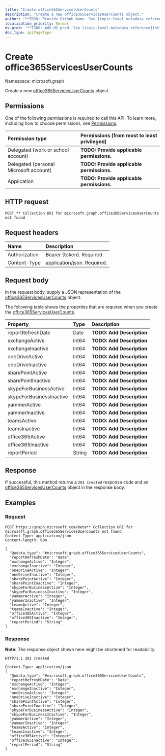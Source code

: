 ```yaml
---
title: "Create office365ServicesUserCounts"
description: "Create a new office365ServicesUserCounts object."
author: "**TODO: Provide Github Name. See [topic-level metadata reference](https://msgo.azurewebsites.net/add/document/guidelines/metadata.html#topic-level-metadata)**"
localization_priority: Normal
ms.prod: "**TODO: Add MS prod. See [topic-level metadata reference](https://msgo.azurewebsites.net/add/document/guidelines/metadata.html#topic-level-metadata)**"
doc_type: apiPageType
---
```


# Create office365ServicesUserCounts
Namespace: microsoft.graph

Create a new [office365ServicesUserCounts](../resources/office365servicesusercounts.md) object.

## Permissions
One of the following permissions is required to call this API. To learn more, including how to choose permissions, see [Permissions](/graph/permissions-reference).

|Permission type|Permissions (from most to least privileged)|
|:---|:---|
|Delegated (work or school account)|**TODO: Provide applicable permissions.**|
|Delegated (personal Microsoft account)|**TODO: Provide applicable permissions.**|
|Application|**TODO: Provide applicable permissions.**|

## HTTP request

<!-- {
  "blockType": "ignored"
}
-->
``` http
POST ** Collection URI for microsoft.graph.office365ServicesUserCounts not found
```

## Request headers
|Name|Description|
|:---|:---|
|Authorization|Bearer {token}. Required.|
|Content-Type|application/json. Required.|

## Request body
In the request body, supply a JSON representation of the [office365ServicesUserCounts](../resources/office365servicesusercounts.md) object.

The following table shows the properties that are required when you create the [office365ServicesUserCounts](../resources/office365servicesusercounts.md).

|Property|Type|Description|
|:---|:---|:---|
|reportRefreshDate|Date|**TODO: Add Description**|
|exchangeActive|Int64|**TODO: Add Description**|
|exchangeInactive|Int64|**TODO: Add Description**|
|oneDriveActive|Int64|**TODO: Add Description**|
|oneDriveInactive|Int64|**TODO: Add Description**|
|sharePointActive|Int64|**TODO: Add Description**|
|sharePointInactive|Int64|**TODO: Add Description**|
|skypeForBusinessActive|Int64|**TODO: Add Description**|
|skypeForBusinessInactive|Int64|**TODO: Add Description**|
|yammerActive|Int64|**TODO: Add Description**|
|yammerInactive|Int64|**TODO: Add Description**|
|teamsActive|Int64|**TODO: Add Description**|
|teamsInactive|Int64|**TODO: Add Description**|
|office365Active|Int64|**TODO: Add Description**|
|office365Inactive|Int64|**TODO: Add Description**|
|reportPeriod|String|**TODO: Add Description**|



## Response

If successful, this method returns a `201 Created` response code and an [office365ServicesUserCounts](../resources/office365servicesusercounts.md) object in the response body.

## Examples

### Request
<!-- {
  "blockType": "request",
  "name": "create_office365servicesusercounts_from_"
}
-->
``` http
POST https://graph.microsoft.com/beta** Collection URI for microsoft.graph.office365ServicesUserCounts not found
Content-Type: application/json
Content-length: 604

{
  "@odata.type": "#microsoft.graph.office365ServicesUserCounts",
  "reportRefreshDate": "Date",
  "exchangeActive": "Integer",
  "exchangeInactive": "Integer",
  "oneDriveActive": "Integer",
  "oneDriveInactive": "Integer",
  "sharePointActive": "Integer",
  "sharePointInactive": "Integer",
  "skypeForBusinessActive": "Integer",
  "skypeForBusinessInactive": "Integer",
  "yammerActive": "Integer",
  "yammerInactive": "Integer",
  "teamsActive": "Integer",
  "teamsInactive": "Integer",
  "office365Active": "Integer",
  "office365Inactive": "Integer",
  "reportPeriod": "String"
}
```


### Response
**Note:** The response object shown here might be shortened for readability.
<!-- {
  "blockType": "response",
  "truncated": true,
  "@odata.type": "microsoft.graph.office365ServicesUserCounts"
}
-->
``` http
HTTP/1.1 201 Created

Content-Type: application/json
{
  "@odata.type": "#microsoft.graph.office365ServicesUserCounts",
  "reportRefreshDate": "Date",
  "exchangeActive": "Integer",
  "exchangeInactive": "Integer",
  "oneDriveActive": "Integer",
  "oneDriveInactive": "Integer",
  "sharePointActive": "Integer",
  "sharePointInactive": "Integer",
  "skypeForBusinessActive": "Integer",
  "skypeForBusinessInactive": "Integer",
  "yammerActive": "Integer",
  "yammerInactive": "Integer",
  "teamsActive": "Integer",
  "teamsInactive": "Integer",
  "office365Active": "Integer",
  "office365Inactive": "Integer",
  "reportPeriod": "String"
}
```

